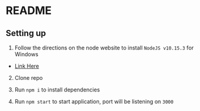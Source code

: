 # README

## Setting up

1. Follow the directions on the node website to install `NodeJS v10.15.3` for Windows
 - [Link Here](https://nodejs.org/en/)
 
2. Clone repo

3. Run `npm i` to install dependencies

4. Run `npm start` to start application, port will be listening on `3000`
  